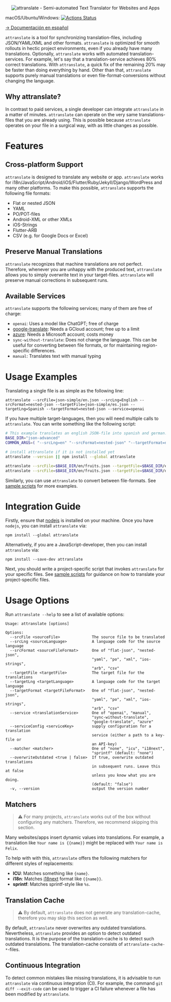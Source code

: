 <p align="center">
  <img alt="attranslate - Semi-automated Text Translator for Websites and Apps" src="docs/logo/attranslate_logo.png">
</p>

macOS/Ubuntu/Windows: [![Actions Status](https://github.com/fkirc/attranslate/workflows/Tests/badge.svg/?branch=master)](https://github.com/fkirc/attranslate/actions?query=branch%3Amaster)

[-> Documentación en español](https://fkirc.github.io/attranslate/README-es)


`attranslate` is a tool for synchronizing translation-files, including JSON/YAML/XML and other formats.
`attranslate` is optimized for smooth rollouts in hectic project environments, even if you already have many translations.
Optionally, `attranslate` works with automated translation-services.
For example, let's say that a translation-service achieves 80% correct translations.
With `attranslate`, a quick fix of the remaining 20% may be faster than doing everything by hand.
Other than that, `attranslate` supports purely manual translations or even file-format-conversions without changing the language.

## Why attranslate?

In contrast to paid services, a single developer can integrate `attranslate` in a matter of minutes.
`attranslate` can operate on the very same translations-files that you are already using.
This is possible because `attranslate` operates on your file in a surgical way, with as little changes as possible.

# Features

## Cross-platform Support

`attranslate` is designed to translate any website or app.
`attranslate` works for i18n/JavaScript/Android/iOS/Flutter/Ruby/Jekyll/Django/WordPress and many other platforms.
To make this possible, `attranslate` supports the following file formats:

- Flat or nested JSON
- YAML
- PO/POT-files
- Android-XML or other XMLs
- iOS-Strings
- Flutter-ARB
- CSV (e.g. for Google Docs or Excel)

## Preserve Manual Translations

`attranslate` recognizes that machine translations are not perfect.
Therefore, whenever you are unhappy with the produced text, `attranslate` allows you to simply overwrite text in your target-files.
`attranslate` will preserve manual corrections in subsequent runs.

## Available Services

`attranslate` supports the following services; many of them are free of charge:

- `openai`: Uses a model like ChatGPT; free of charge
- [google-translate](https://cloud.google.com/translate): Needs a GCloud account; free up to a limit
- [azure](https://azure.microsoft.com/en-us/services/cognitive-services/translator-text-api/): Needs a Microsoft account; costs money
- `sync-without-translate`: Does not change the language. This can be useful for converting between file formats, or for maintaining region-specific differences.
- `manual`: Translates text with manual typing

# Usage Examples

Translating a single file is as simple as the following line:

```
attranslate --srcFile=json-simple/en.json --srcLng=English --srcFormat=nested-json --targetFile=json-simple/es.json --targetLng=Spanish --targetFormat=nested-json --service=openai
```

If you have multiple target-languages, then you will need multiple calls to `attranslate`.
You can write something like the following script:

```bash
# This example translates an english JSON-file into spanish and german.
BASE_DIR="json-advanced"
COMMON_ARGS=( "--srcLng=en" "--srcFormat=nested-json" "--targetFormat=nested-json" "--service=google-translate" "--serviceConfig=gcloud/gcloud_service_account.json" )

# install attranslate if it is not installed yet
attranslate --version || npm install --global attranslate

attranslate --srcFile=$BASE_DIR/en/fruits.json --targetFile=$BASE_DIR/es/fruits.json --targetLng=es "${COMMON_ARGS[@]}"
attranslate --srcFile=$BASE_DIR/en/fruits.json --targetFile=$BASE_DIR/de/fruits.json --targetLng=de "${COMMON_ARGS[@]}"
```

Similarly, you can use `attranslate` to convert between file-formats.
See [sample scripts](https://github.com/fkirc/attranslate/tree/master/sample-scripts) for more examples.

# Integration Guide

Firstly, ensure that [nodejs](https://nodejs.org/) is installed on your machine.
Once you have `nodejs`, you can install `attranslate` via:

`npm install --global attranslate`

Alternatively, if you are a JavaScript-developer, then you can install `attranslate` via:

`npm install --save-dev attranslate`

Next, you should write a project-specific script that invokes `attranslate` for your specific files.
See [sample scripts](https://github.com/fkirc/attranslate/tree/master/sample-scripts) for guidance on how to translate your project-specific files.

# Usage Options

Run `attranslate --help` to see a list of available options:

```
Usage: attranslate [options]

Options:
  --srcFile <sourceFile>              The source file to be translated
  --srcLng <sourceLanguage>           A language code for the source language
  --srcFormat <sourceFileFormat>      One of "flat-json", "nested-json",
                                      "yaml", "po", "xml", "ios-strings",
                                      "arb", "csv"
  --targetFile <targetFile>           The target file for the translations
  --targetLng <targetLanguage>        A language code for the target language
  --targetFormat <targetFileFormat>   One of "flat-json", "nested-json",
                                      "yaml", "po", "xml", "ios-strings",
                                      "arb", "csv"
  --service <translationService>      One of "openai", "manual",
                                      "sync-without-translate",
                                      "google-translate", "azure"
  --serviceConfig <serviceKey>        supply configuration for a translation
                                      service (either a path to a key-file or
                                      an API-key)
  --matcher <matcher>                 One of "none", "icu", "i18next",
                                      "sprintf" (default: "none")
  --overwriteOutdated <true | false>  If true, overwrite outdated translations
                                      in subsequent runs. Leave this at false
                                      unless you know what you are doing.
                                      (default: "false")
  -v, --version                       output the version number
```

## Matchers

> :warning: For many projects, `attranslate` works out of the box without configuring any matchers. Therefore, we recommend skipping this section.

Many websites/apps insert dynamic values into translations.
For example, a translation like `Your name is {{name}}` might be replaced with `Your name is Felix`.

To help with with this, `attranslate` offers the following matchers for different styles of replacements:

- **ICU**: Matches something like `{name}`.
- **i18n**: Matches [i18next](https://www.i18next.com/translation-function/interpolation) format like `{{name}}`.
- **sprintf**: Matches sprintf-style like `%s`.

## Translation Cache

> :warning: By default, `attranslate` does not generate any translation-cache, therefore you may skip this section as well.

By default, `attranslate` never overwrites any outdated translations.
Nevertheless, `attranslate` provides an option to detect outdated translations.
It is the purpose of the translation-cache is to detect such outdated translations.
The translation-cache consists of `attranslate-cache-*`-files.

## Continuous Integration

To detect common mistakes like missing translations, it is advisable to run `attranslate` via continuous integration (CI).
For example, the command `git diff --exit-code` can be used to trigger a CI failure whenever a file has been modified by `attranslate`.

